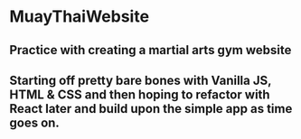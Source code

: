 # MuayThaiWebsite
## Practice with creating a martial arts gym website
## Starting off pretty bare bones with Vanilla JS, HTML & CSS and then hoping to refactor with React later and build upon the simple app as time goes on.

